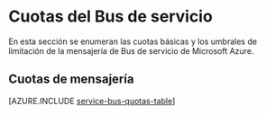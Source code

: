 <properties 
   pageTitle="Límites y cuotas del Bus de servicio de Microsoft Azure | Microsoft Azure"
   description="Límites y cuotas del Bus de servicio de Azure"
   services="service-bus"
   documentationCenter="na"
   authors="sethmanheim"
   manager="timlt"
   editor="" />
<tags 
   ms.service="service-bus"
   ms.devlang="na"
   ms.topic="article"
   ms.tgt_pltfrm="na"
   ms.workload="na"
   ms.date="02/08/2016"
   ms.author="sethm" />

# Cuotas del Bus de servicio

En esta sección se enumeran las cuotas básicas y los umbrales de limitación de la mensajería de Bus de servicio de Microsoft Azure.

## Cuotas de mensajería

[AZURE.INCLUDE [service-bus-quotas-table](../../includes/service-bus-quotas-table.md)]

<!---HONumber=AcomDC_0211_2016-->